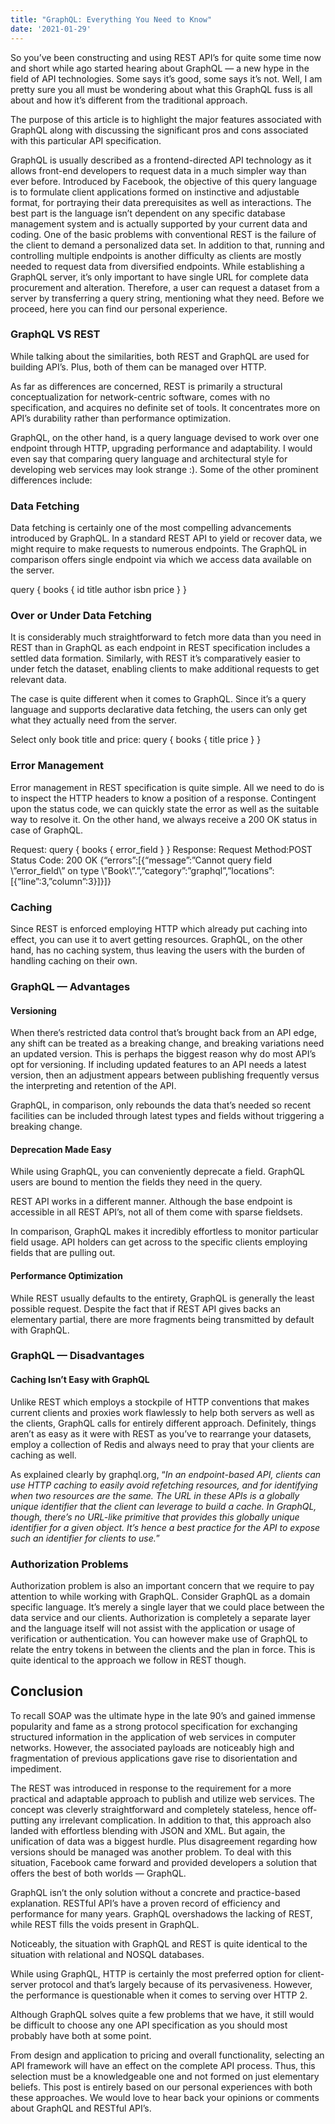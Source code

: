 ```yaml
---
title: "GraphQL: Everything You Need to Know"
date: '2021-01-29'
---
```

So you’ve been constructing and using REST API’s for quite some time now and short while ago started hearing about GraphQL — a new hype in the field of API technologies. Some says it’s good, some says it’s not. Well, I am pretty sure you all must be wondering about what this GraphQL fuss is all about and how it’s different from the traditional approach.

The purpose of this article is to highlight the major features associated with GraphQL along with discussing the significant pros and cons associated with this particular API specification.

GraphQL is usually described as a frontend-directed API technology as it allows front-end developers to request data in a much simpler way than ever before. Introduced by Facebook, the objective of this query language is to formulate client applications formed on instinctive and adjustable format, for portraying their data prerequisites as well as interactions. The best part is the language isn’t dependent on any specific database management system and is actually supported by your current data and coding.
One of the basic problems with conventional REST is the failure of the client to demand a personalized data set. In addition to that, running and controlling multiple endpoints is another difficulty as clients are mostly needed to request data from diversified endpoints.
While establishing a GraphQL server, it’s only important to have single URL for complete data procurement and alteration. Therefore, a user can request a dataset from a server by transferring a query string, mentioning what they need.
Before we proceed, here you can find our personal experience.

### GraphQL VS REST
While talking about the similarities, both REST and GraphQL are used for building API’s. Plus, both of them can be managed over HTTP.

As far as differences are concerned, REST is primarily a structural conceptualization for network-centric software, comes with no specification, and acquires no definite set of tools. It concentrates more on API’s durability rather than performance optimization.

GraphQL, on the other hand, is a query language devised to work over one endpoint through HTTP, upgrading performance and adaptability. I would even say that comparing query language and architectural style for developing web services may look strange :). Some of the other prominent differences include:

### Data Fetching
Data fetching is certainly one of the most compelling advancements introduced by GraphQL. In a standard REST API to yield or recover data, we might require to make requests to numerous endpoints. The GraphQL in comparison offers single endpoint via which we access data available on the server.

query {
  books {
    id
    title
    author
    isbn
    price
  } 
}

### Over or Under Data Fetching
It is considerably much straightforward to fetch more data than you need in REST than in GraphQL as each endpoint in REST specification includes a settled data formation. Similarly, with REST it’s comparatively easier to under fetch the dataset, enabling clients to make additional requests to get relevant data.

The case is quite different when it comes to GraphQL. Since it’s a query language and supports declarative data fetching, the users can only get what they actually need from the server.

Select only book title and price:
query {
 books {
   title
   price
 } 
}

### Error Management
Error management in REST specification is quite simple. All we need to do is to inspect the HTTP headers to know a position of a response. Contingent upon the status code, we can quickly state the error as well as the suitable way to resolve it. On the other hand, we always receive a 200 OK status in case of GraphQL.

Request: query { books { error_field } }
Response:
Request Method:POST
Status Code: 200 OK
{“errors”:[{“message”:”Cannot query field \”error_field\” on type \”Book\”.”,”category”:”graphql”,”locations”:[{“line”:3,”column”:3}]}]}

### Caching
Since REST is enforced employing HTTP which already put caching into effect, you can use it to avert getting resources. GraphQL, on the other hand, has no caching system, thus leaving the users with the burden of handling caching on their own.

### GraphQL — Advantages

#### Versioning
When there’s restricted data control that’s brought back from an API edge, any shift can be treated as a breaking change, and breaking variations need an updated version. This is perhaps the biggest reason why do most API’s opt for versioning. If including updated features to an API needs a latest version, then an adjustment appears between publishing frequently versus the interpreting and retention of the API.

GraphQL, in comparison, only rebounds the data that’s needed so recent facilities can be included through latest types and fields without triggering a breaking change.

#### Deprecation Made Easy
While using GraphQL, you can conveniently deprecate a field. GraphQL users are bound to mention the fields they need in the query.

REST API works in a different manner. Although the base endpoint is accessible in all REST API’s, not all of them come with sparse fieldsets.

In comparison, GraphQL makes it incredibly effortless to monitor particular field usage. API holders can get across to the specific clients employing fields that are pulling out.

#### Performance Optimization
While REST usually defaults to the entirety, GraphQL is generally the least possible request. Despite the fact that if REST API gives backs an elementary partial, there are more fragments being transmitted by default with GraphQL.


### GraphQL — Disadvantages

#### Caching Isn’t Easy with GraphQL
Unlike REST which employs a stockpile of HTTP conventions that makes current clients and proxies work flawlessly to help both servers as well as the clients, GraphQL calls for entirely different approach. Definitely, things aren’t as easy as it were with REST as you’ve to rearrange your datasets, employ a collection of Redis and always need to pray that your clients are caching as well.

As explained clearly by graphql.org,
“_In an endpoint-based API, clients can use HTTP caching to easily avoid refetching resources, and for identifying when two resources are the same. The URL in these APIs is a globally unique identifier that the client can leverage to build a cache. In GraphQL, though, there’s no URL-like primitive that provides this globally unique identifier for a given object. It’s hence a best practice for the API to expose such an identifier for clients to use._”

### Authorization Problems
Authorization problem is also an important concern that we require to pay attention to while working with GraphQL. Consider GraphQL as a domain specific language. It’s merely a single layer that we could place between the data service and our clients. Authorization is completely a separate layer and the language itself will not assist with the application or usage of verification or authentication. You can however make use of GraphQL to relate the entry tokens in between the clients and the plan in force. This is quite identical to the approach we follow in REST though.

## Conclusion
To recall SOAP was the ultimate hype in the late 90’s and gained immense popularity and fame as a strong protocol specification for exchanging structured information in the application of web services in computer networks. However, the associated payloads are noticeably high and fragmentation of previous applications gave rise to disorientation and impediment.

The REST was introduced in response to the requirement for a more practical and adaptable approach to publish and utilize web services. The concept was cleverly straightforward and completely stateless, hence off-putting any irrelevant complication. In addition to that, this approach also landed with effortless blending with JSON and XML. But again, the unification of data was a biggest hurdle. Plus disagreement regarding how versions should be managed was another problem. To deal with this situation, Facebook came forward and provided developers a solution that offers the best of both worlds — GraphQL.

GraphQL isn’t the only solution without a concrete and practice-based explanation. RESTful API’s have a proven record of efficiency and performance for many years. GraphQL overshadows the lacking of REST, while REST fills the voids present in GraphQL.

Noticeably, the situation with GraphQL and REST is quite identical to the situation with relational and NOSQL databases.

While using GraphQL, HTTP is certainly the most preferred option for client-server protocol and that’s largely because of its pervasiveness. However, the performance is questionable when it comes to serving over HTTP 2.

Although GraphQL solves quite a few problems that we have, it still would be difficult to choose any one API specification as you should most probably have both at some point.

From design and application to pricing and overall functionality, selecting an API framework will have an effect on the complete API process. Thus, this selection must be a knowledgeable one and not formed on just elementary beliefs.
This post is entirely based on our personal experiences with both these approaches. We would love to hear back your opinions or comments about GraphQL and RESTful API’s.